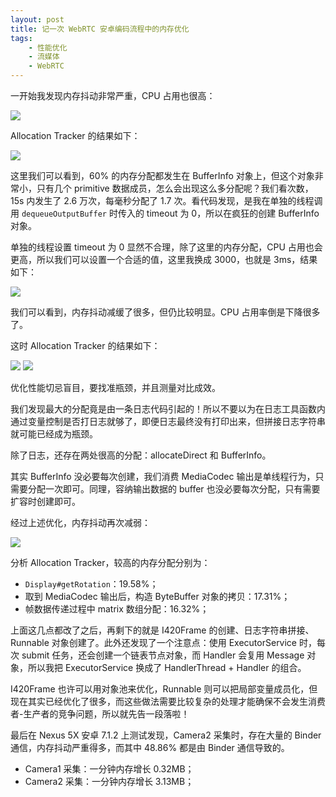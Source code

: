 ```yaml
---
layout: post
title: 记一次 WebRTC 安卓编码流程中的内存优化
tags:
    - 性能优化
    - 流媒体
    - WebRTC
---
```


一开始我发现内存抖动非常严重，CPU 占用也很高：

![](https://imgs.piasy.com/2017-07-23-monitor_1.png)

Allocation Tracker 的结果如下：

![](https://imgs.piasy.com/2017-07-23-allocation_track_result1.png)

这里我们可以看到，60% 的内存分配都发生在 BufferInfo 对象上，但这个对象非常小，只有几个 primitive 数据成员，怎么会出现这么多分配呢？我们看次数，15s 内发生了 2.6 万次，每毫秒分配了 1.7 次。看代码发现，是我在单独的线程调用 `dequeueOutputBuffer` 时传入的 timeout 为 0，所以在疯狂的创建 BufferInfo 对象。

单独的线程设置 timeout 为 0 显然不合理，除了这里的内存分配，CPU 占用也会更高，所以我们可以设置一个合适的值，这里我换成 3000，也就是 3ms，结果如下：

![](https://imgs.piasy.com/2017-07-23-monitor_2.png)

我们可以看到，内存抖动减缓了很多，但仍比较明显。CPU 占用率倒是下降很多了。

这时 Allocation Tracker 的结果如下：

![](https://imgs.piasy.com/2017-07-23-allocation_track_result2_2.png)
![](https://imgs.piasy.com/2017-07-23-allocation_track_result2_3.png)

优化性能切忌盲目，要找准瓶颈，并且测量对比成效。

我们发现最大的分配竟是由一条日志代码引起的！所以不要以为在日志工具函数内通过变量控制是否打日志就够了，即便日志最终没有打印出来，但拼接日志字符串就可能已经成为瓶颈。

除了日志，还存在两处很高的分配：allocateDirect 和 BufferInfo。

其实 BufferInfo 没必要每次创建，我们消费 MediaCodec 输出是单线程行为，只需要分配一次即可。同理，容纳输出数据的 buffer 也没必要每次分配，只有需要扩容时创建即可。

经过上述优化，内存抖动再次减弱：

![](https://imgs.piasy.com/2017-07-23-monitor_3.png)

分析 Allocation Tracker，较高的内存分配分别为：

+ `Display#getRotation`：19.58%；
+ 取到 MediaCodec 输出后，构造 ByteBuffer 对象的拷贝：17.31%；
+ 帧数据传递过程中 matrix 数组分配：16.32%；

上面这几点都改了之后，再剩下的就是 I420Frame 的创建、日志字符串拼接、Runnable 对象创建了。此外还发现了一个注意点：使用 ExecutorService 时，每次 submit 任务，还会创建一个链表节点对象，而 Handler 会复用 Message 对象，所以我把 ExecutorService 换成了 HandlerThread + Handler 的组合。

I420Frame 也许可以用对象池来优化，Runnable 则可以把局部变量成员化，但现在其实已经优化了很多，而这些做法需要比较复杂的处理才能确保不会发生消费者-生产者的竞争问题，所以就先告一段落啦！

最后在 Nexus 5X 安卓 7.1.2 上测试发现，Camera2 采集时，存在大量的 Binder 通信，内存抖动严重得多，而其中 48.86% 都是由 Binder 通信导致的。

+ Camera1 采集：一分钟内存增长 0.32MB；
+ Camera2 采集：一分钟内存增长 3.13MB；

